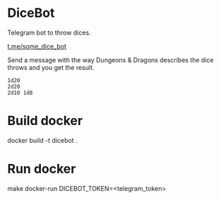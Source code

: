 
# DiceBot

Telegram bot to throw dices.

[t.me/some_dice_bot](http://t.me/some_dice_bot)


Send a message with the way Dungeons & Dragons describes the dice throws and you get the result.

    1d20
    2d20
    2d10 1d8


# Build docker

docker build -t dicebot .

# Run docker

make docker-run DICEBOT_TOKEN=<telegram_token>